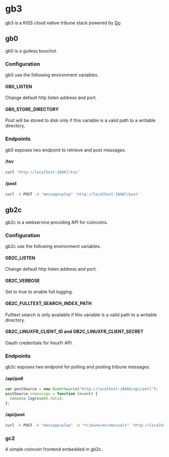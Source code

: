 # gb3

gb3 is a KISS cloud native tribune stack powered by [Go](https://golang.org/)

## gb0

gb0 is a guiless bouchot.

### Configuration

gb0 use the following environment variables.

#### GB0_LISTEN

Change default http listen address and port.

#### GB0_STORE_DIRECTORY

Post will be stored to disk only if this variable is a valid path to a writable directory.

### Endpoints

gb0 exposes two endpoint to retrieve and post messages.

#### /tsv

```bash
curl 'http://localhost:16667/tsv'
```

#### /post

```bash
curl -X POST -d "message=plop" 'http://localhost:16667/post'
```

## gb2c

gb2c is a webservice providing API for coincoins.

### Configuration

gb2c use the following environment variables.

#### GB2C_LISTEN

Change default http listen address and port. 

#### GB2C_VERBOSE

Set to true to enable full logging.

#### GB2C_FULLTEXT_SEARCH_INDEX_PATH

Fulltext search is only available if this variable is a valid path to a writable directory.

#### GB2C_LINUXFR_CLIENT_ID and GB2C_LINUXFR_CLIENT_SECRET

Oauth credentials for linuxfr API.

### Endpoints

gb2c exposes two endpoint for polling and posting tribune messages.

#### /api/poll

```javascript
var postSource = new EventSource("http://localhost:16666/api/poll");
postSource.onmessage = function (event) {
  console.log(event.data);
};
```

#### /api/post

```bash
curl -X POST -d "message=plop" -d "tribune=euromussels" 'http://localhost:16666/api/post'
```

### gc2

A simple coincoin frontend embedded in gb2c.
